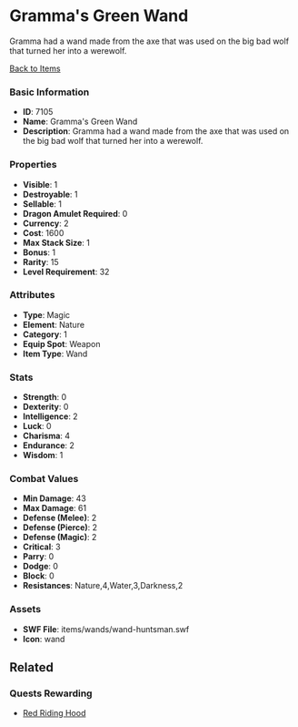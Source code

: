 # Gramma's Green Wand

Gramma had a wand made from the axe that was used on the big bad wolf that turned her into a werewolf.

[Back to Items](../items.md)

### Basic Information

- **ID**: 7105
- **Name**: Gramma&#039;s Green Wand
- **Description**: Gramma had a wand made from the axe that was used on the big bad wolf that turned her into a werewolf.

### Properties

- **Visible**: 1
- **Destroyable**: 1
- **Sellable**: 1
- **Dragon Amulet Required**: 0
- **Currency**: 2
- **Cost**: 1600
- **Max Stack Size**: 1
- **Bonus**: 1
- **Rarity**: 15
- **Level Requirement**: 32

### Attributes

- **Type**: Magic
- **Element**: Nature
- **Category**: 1
- **Equip Spot**: Weapon
- **Item Type**: Wand

### Stats

- **Strength**: 0
- **Dexterity**: 0
- **Intelligence**: 2
- **Luck**: 0
- **Charisma**: 4
- **Endurance**: 2
- **Wisdom**: 1

### Combat Values

- **Min Damage**: 43
- **Max Damage**: 61
- **Defense (Melee)**: 2
- **Defense (Pierce)**: 2
- **Defense (Magic)**: 2
- **Critical**: 3
- **Parry**: 0
- **Dodge**: 0
- **Block**: 0
- **Resistances**: Nature,4,Water,3,Darkness,2

### Assets

- **SWF File**: items/wands/wand-huntsman.swf
- **Icon**: wand

## Related

### Quests Rewarding

- [Red Riding Hood](../quests/918-red-riding-hood.md)

